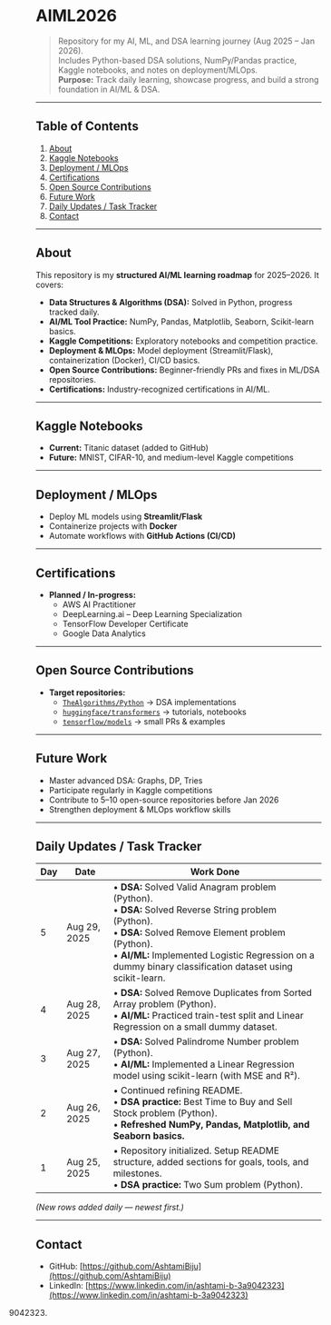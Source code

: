 # AIML2026

> Repository for my AI, ML, and DSA learning journey (Aug 2025 – Jan 2026).  
> Includes Python-based DSA solutions, NumPy/Pandas practice, Kaggle notebooks, and notes on deployment/MLOps.  
> **Purpose:** Track daily learning, showcase progress, and build a strong foundation in AI/ML & DSA.

---

## Table of Contents
1. [About](#about)  
2. [Kaggle Notebooks](#kaggle-notebooks)  
3. [Deployment / MLOps](#deployment--mlops)  
4. [Certifications](#certifications)  
5. [Open Source Contributions](#open-source-contributions)  
6. [Future Work](#future-work)  
7. [Daily Updates / Task Tracker](#daily-updates--task-tracker)  
8. [Contact](#contact)  

---

## About
This repository is my **structured AI/ML learning roadmap** for 2025–2026. It covers:
- **Data Structures & Algorithms (DSA):** Solved in Python, progress tracked daily.
- **AI/ML Tool Practice:** NumPy, Pandas, Matplotlib, Seaborn, Scikit-learn basics.
- **Kaggle Competitions:** Exploratory notebooks and competition practice.
- **Deployment & MLOps:** Model deployment (Streamlit/Flask), containerization (Docker), CI/CD basics.
- **Open Source Contributions:** Beginner-friendly PRs and fixes in ML/DSA repositories.
- **Certifications:** Industry-recognized certifications in AI/ML.

---

## Kaggle Notebooks
- **Current:** Titanic dataset (added to GitHub)  
- **Future:** MNIST, CIFAR-10, and medium-level Kaggle competitions  

---

## Deployment / MLOps
- Deploy ML models using **Streamlit/Flask**  
- Containerize projects with **Docker**  
- Automate workflows with **GitHub Actions (CI/CD)**  

---

## Certifications
- **Planned / In-progress:**  
  - AWS AI Practitioner  
  - DeepLearning.ai – Deep Learning Specialization  
  - TensorFlow Developer Certificate  
  - Google Data Analytics  

---

## Open Source Contributions
- **Target repositories:**  
  - [`TheAlgorithms/Python`](https://github.com/TheAlgorithms/Python) → DSA implementations  
  - [`huggingface/transformers`](https://github.com/huggingface/transformers) → tutorials, notebooks  
  - [`tensorflow/models`](https://github.com/tensorflow/models) → small PRs & examples  

---

## Future Work
- Master advanced DSA: Graphs, DP, Tries  
- Participate regularly in Kaggle competitions  
- Contribute to 5–10 open-source repositories before Jan 2026  
- Strengthen deployment & MLOps workflow skills  

---

## Daily Updates / Task Tracker   

| Day | Date       | Work Done |
|-----|------------|-----------|
| 5   | Aug 29, 2025 | • **DSA:** Solved Valid Anagram problem (Python). <br> • **DSA:** Solved Reverse String problem (Python). <br> • **DSA:** Solved Remove Element problem (Python). <br> • **AI/ML:** Implemented Logistic Regression on a dummy binary classification dataset using scikit-learn. |
| 4   | Aug 28, 2025 | • **DSA:** Solved Remove Duplicates from Sorted Array problem (Python). <br> • **AI/ML:** Practiced train-test split and Linear Regression on a small dummy dataset. |
| 3   | Aug 27, 2025 | • **DSA:** Solved Palindrome Number problem (Python). <br> • **AI/ML:** Implemented a Linear Regression model using scikit-learn (with MSE and R²). |
| 2   | Aug 26, 2025 | • Continued refining README. <br> • **DSA practice:** Best Time to Buy and Sell Stock problem (Python). <br> • **Refreshed NumPy, Pandas, Matplotlib, and Seaborn basics.** |
| 1   | Aug 25, 2025 | • Repository initialized. Setup README structure, added sections for goals, tools, and milestones. <br> • **DSA practice:** Two Sum problem (Python). |

*(New rows added daily — newest first.)*

---

## Contact
- GitHub: [https://github.com/AshtamiBiju](https://github.com/AshtamiBiju)  
- LinkedIn: [https://www.linkedin.com/in/ashtami-b-3a9042323](https://www.linkedin.com/in/ashtami-b-3a9042323)  
9042323)  
